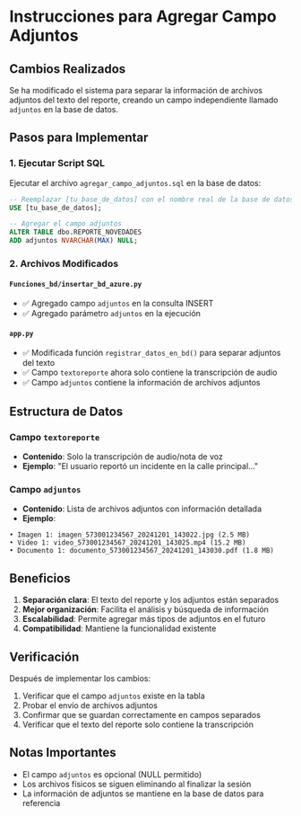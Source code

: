 # Instrucciones para Agregar Campo Adjuntos

## Cambios Realizados

Se ha modificado el sistema para separar la información de archivos adjuntos del texto del reporte, creando un campo independiente llamado `adjuntos` en la base de datos.

## Pasos para Implementar

### 1. Ejecutar Script SQL
Ejecutar el archivo `agregar_campo_adjuntos.sql` en la base de datos:

```sql
-- Reemplazar [tu_base_de_datos] con el nombre real de la base de datos
USE [tu_base_de_datos];

-- Agregar el campo adjuntos
ALTER TABLE dbo.REPORTE_NOVEDADES 
ADD adjuntos NVARCHAR(MAX) NULL;
```

### 2. Archivos Modificados

#### `Funciones_bd/insertar_bd_azure.py`
- ✅ Agregado campo `adjuntos` en la consulta INSERT
- ✅ Agregado parámetro `adjuntos` en la ejecución

#### `app.py`
- ✅ Modificada función `registrar_datos_en_bd()` para separar adjuntos del texto
- ✅ Campo `textoreporte` ahora solo contiene la transcripción de audio
- ✅ Campo `adjuntos` contiene la información de archivos adjuntos

## Estructura de Datos

### Campo `textoreporte`
- **Contenido**: Solo la transcripción de audio/nota de voz
- **Ejemplo**: "El usuario reportó un incidente en la calle principal..."

### Campo `adjuntos`
- **Contenido**: Lista de archivos adjuntos con información detallada
- **Ejemplo**:
```
• Imagen 1: imagen_573001234567_20241201_143022.jpg (2.5 MB)
• Video 1: video_573001234567_20241201_143025.mp4 (15.2 MB)
• Documento 1: documento_573001234567_20241201_143030.pdf (1.8 MB)
```

## Beneficios

1. **Separación clara**: El texto del reporte y los adjuntos están separados
2. **Mejor organización**: Facilita el análisis y búsqueda de información
3. **Escalabilidad**: Permite agregar más tipos de adjuntos en el futuro
4. **Compatibilidad**: Mantiene la funcionalidad existente

## Verificación

Después de implementar los cambios:

1. Verificar que el campo `adjuntos` existe en la tabla
2. Probar el envío de archivos adjuntos
3. Confirmar que se guardan correctamente en campos separados
4. Verificar que el texto del reporte solo contiene la transcripción

## Notas Importantes

- El campo `adjuntos` es opcional (NULL permitido)
- Los archivos físicos se siguen eliminando al finalizar la sesión
- La información de adjuntos se mantiene en la base de datos para referencia 
